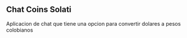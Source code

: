 ## Chat Coins Solati

Aplicacion de chat que tiene una opcion para convertir dolares a pesos colobianos